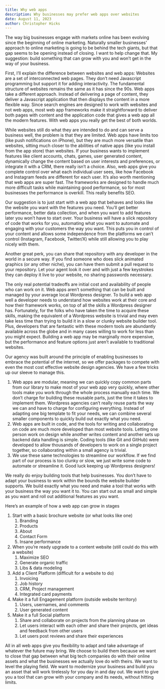 ```yaml
---
title: Why web apps
description: Why businesses may prefer web apps over websites
date: August 11, 2023
author: Christopher Hicks
---
```


The way big businesses engage with markets online has been evolving since the beginning of online marketing. Naturally smaller businesses' approach to online marketing is going to be behind the tech giants, but that gap seems to be opening instead of closing. I want to help change that. My suggestion: build something that can grow with you and won’t get in the way of your business. 

First, I’ll explain the difference between websites and web apps: 
Websites are a set of interconnected web pages. They don’t need Javascript programming but support it for adding interactivity. The fundamental structure of websites remains the same as it has since the 90s. 
Web apps take a different approach. Instead of delivering a page of content, they deliver a Javascript application that then displays the content in a more flexible way. Since search engines are designed to work with websites and not web apps, most web app frameworks make it straightforward to deliver both pages with content and the application code that gives a web app all the modern features. With web apps you really get the best of both worlds. 

While websites still do what they are intended to do and can serve a business well, the problem is that they are limited. Web apps have limits too (like push notifications on iPhone), but they are much more versatile than websites, sitting much closer to the abilities of native apps (like you install from the app store) than websites. If your business wants to implement features like client accounts, chats, games, user generated content, dynamically change the content based on user interests and preferences, or integrate it with a CRM, there really isn’t a choice. Also, web apps give you complete control over what each individual user sees, like how Facebook and Instagram feeds are different for each user. It’s also worth mentioning that web apps are super fast. The frameworks are designed to handle much more difficult tasks while maintaining good performance, so for most businesses the performance is overkill. This really benefits SEO. 

Our suggestion is to just start with a web app that behaves and looks like the website you want with the features you need. You’ll get better performance, better data collection, and when you want to add features later you won’t have to start over. Your business will have a slick repository of code that works for you, automating what you want to automate and engaging with your customers the way you want. This puts you in control of your content and allows some independence from the platforms we can’t control (Instagram, Facebook, Twitter/X) while still allowing you to play nicely with them. 

Another great perk, you can share that repository with any developer in the world in a secure way. If you find someone who does slick animated graphics (or any other niche), you can have them submit a pull request to your repository. Let your agent look it over and with just a few keystrokes they can deploy it live to your website, no sharing passwords necessary.

The only real potential tradeoffs are initial cost and availability of people who can work on it. Web apps aren’t something that can be built and managed by your average local Wordpress designer. To build a web app well a developer needs to understand how websites work at their core and how their framework works, on top of all the skills a Wordpress designer has. Fortunately, for the folks who have taken the time to acquire these skills, making the equivalent of a Wordpress website is trivial and may even take less time than trying to build it in a slow or clunky website builder tool. Plus, developers that are fantastic with these modern tools are abundantly available across the globe and in many cases willing to work for less than you might expect. Building a web app may be marginally more expensive, but the performance and feature options just aren’t available to traditional websites. 

Our agency was built around the principle of enabling businesses to embrace the potential of the internet, so we offer packages to compete with even the most cost effective website design agencies. We have a few tricks up our sleeve to manage this. 
1. Web apps are modular, meaning we can quickly copy common parts from our library to make most of your web app very quickly, where other tools make you work through the whole process manually each time. We don’t charge for building these reusable parts, just the time it takes to implement them. Wordpress agencies can’t really reuse parts the way we can and have to charge for configuring everything. Instead of adapting one big template to fit your needs, we can combine several smaller components to quickly build out exactly what you need.
2. Web apps are built in code, and the tools for writing and collaborating on code are much more developed than most website tools. Letting one person work on design while another writes content and another sets up backend data handling is simple. Coding tools (like Git and GitHub) were developed to allow thousands of developers to work on a single project together, so collaborating within a small agency is trivial. 
3. We use these same technologies to streamline our workflow. If we find part of our process is too clunky or slow, we just write some code to automate or streamline it. Good luck keeping up Wordpress designers!

We really do enjoy building tools that help businesses. You don’t have to adapt your business to work within the bounds the website builder supports. We build exactly what you need and make a tool that works with your business the way you want it to. You can start out as small and simple as you want and roll out additional features as you want. 

Here’s an example of how a web app can grow in stages
1. Start with a basic brochure website (or what looks like one)
   1. Branding
   2. Products
   3. About
   4. Contact Form
   5. Insane performance
2. When you’re ready upgrade to a content website (still could do this with a website)
   1. Maximize SEO
   2. Generate organic traffic
   3. Libs & data modeling
3. Add a Client Platform (difficult for a website to do)
   1. Invoicing
   1. Job history
   1. CRM, Project management
   1. Integrated card payments
1. Make it a full Engagement platform (outside website territory)
   1. Users, usernames, and comments
   1. User generated content
1. Make it a full Social platform
   1. Share and collaborate on projects from the planning phase on
   1. Let users interact with each other and share their projects, get ideas and feedback from other users
   1. Let users post reviews and share their experiences

All in all web apps give you flexibility to adapt and take advantage of whatever the future may bring. We choose to build them because we want to close that gap between what big tech companies do with their online assets and what the businesses we actually love do with theirs. We want to level the playing field. We want to modernize your business and build you an asset that will work tirelessly for you day in and day out. We want to give you a tool that can grow with your company and its needs, without hitting limits. 

